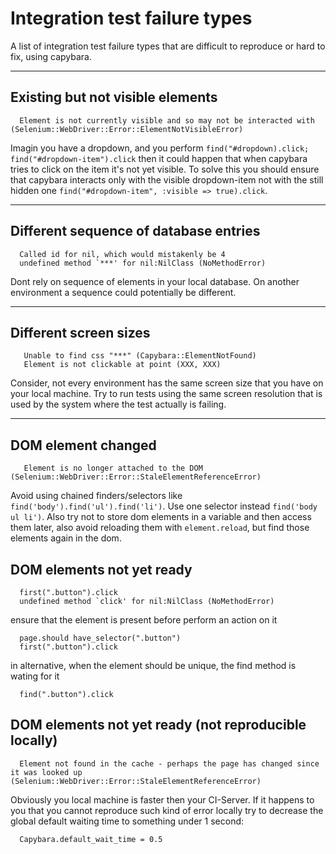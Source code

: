 Integration test failure types
======================
A list of integration test failure types that are difficult to reproduce or hard to fix, using capybara.

---------------------------------------

Existing but not visible elements
----------------------
```
  Element is not currently visible and so may not be interacted with (Selenium::WebDriver::Error::ElementNotVisibleError)
```
Imagin you have a dropdown, and you perform `find("#dropdown).click; find("#dropdown-item").click` then it could happen that when capybara tries to click on the item it's not yet visible. To solve this you should ensure that capybara interacts only with the visible dropdown-item not with the still hidden one `find("#dropdown-item", :visible => true).click`.

---------------------------------------

Different sequence of database entries
----------------------
```
  Called id for nil, which would mistakenly be 4
  undefined method `***' for nil:NilClass (NoMethodError)
```
Dont rely on sequence of elements in your local database. On another environment a sequence could potentially be different.

---------------------------------------

Different screen sizes
----------------------
```
   Unable to find css "***" (Capybara::ElementNotFound)
   Element is not clickable at point (XXX, XXX) 
```
Consider, not every environment has the same screen size that you have on your local machine. Try to run tests using the same screen resolution that is used by the system where the test actually is failing.

---------------------------------------

DOM element changed
----------------------
```
   Element is no longer attached to the DOM (Selenium::WebDriver::Error::StaleElementReferenceError)
```
Avoid using chained finders/selectors like `find('body').find('ul').find('li')`. Use one selector instead `find('body ul li')`. Also try not to store dom elements in a variable and then access them later, also avoid reloading them with `element.reload`, but find those elements again in the dom.

DOM elements not yet ready
----------------------
```
  first(".button").click
  undefined method `click' for nil:NilClass (NoMethodError)
```
ensure that the element is present before perform an action on it
```
  page.should have_selector(".button")
  first(".button").click
```
in alternative, when the element should be unique, the find method is wating for it
```
  find(".button").click
```

DOM elements not yet ready (not reproducible locally)
----------------------
```
  Element not found in the cache - perhaps the page has changed since it was looked up (Selenium::WebDriver::Error::StaleElementReferenceError)
```
Obviously you local machine is faster then your CI-Server. If it happens to you that you cannot reproduce such kind of error locally try to decrease the global default waiting time to something under 1 second:
```
  Capybara.default_wait_time = 0.5
```  
